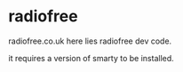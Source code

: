 # radiofree
radiofree.co.uk 
here lies radiofree dev code.

it requires a version of smarty to be installed.

